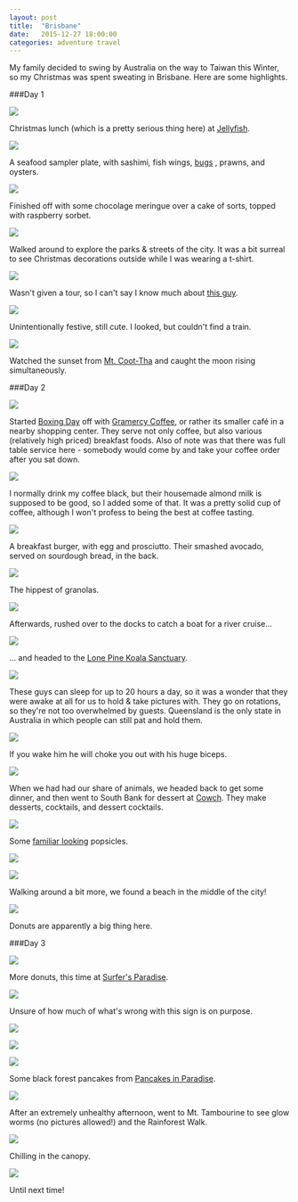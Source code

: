 ```yaml
---
layout: post
title:  "Brisbane"
date:   2015-12-27 18:00:00
categories: adventure travel
---
```


My family decided to swing by Australia on the way to Taiwan this Winter, so my Christmas was spent sweating in Brisbane. Here are some highlights.

###Day 1

![][December-27-1]

Christmas lunch (which is a pretty serious thing here) at [Jellyfish](http://www.jellyfishrestaurant.com.au).

![][December-27-2]

A seafood sampler plate, with sashimi, fish wings, [bugs](https://en.wikipedia.org/wiki/Thenus) , prawns, and oysters.

![][December-27-3]

Finished off with some chocolage meringue over a cake of sorts, topped with raspberry sorbet.

![][December-27-4]

Walked around to explore the parks & streets of the city. It was a bit surreal to see Christmas decorations outside while I was wearing a t-shirt.

![][December-27-5]

Wasn't given a tour, so I can't say I know much about [this guy](https://en.wikipedia.org/wiki/George_V).

![][December-27-6]

Unintentionally festive, still cute. I looked, but couldn't find a train.

![][December-27-7]

Watched the sunset from [Mt. Coot-Tha](http://www.brisbanelookout.com) and caught the moon rising simultaneously.

###Day 2

![][December-27-8]

Started [Boxing Day](https://en.wikipedia.org/wiki/Boxing_Day) off with [Gramercy Coffee](http://www.gramercycoffee.com.au), or rather its smaller café in a nearby shopping center. They serve not only coffee, but also various (relatively high priced) breakfast foods. Also of note was that there was full table service here - somebody would come by and take your coffee order after you sat down.

![][December-27-9]

I normally drink my coffee black, but their housemade almond milk is supposed to be good, so I added some of that. It was a pretty solid cup of coffee, although I won't profess to being the best at coffee tasting.

![][December-27-10]

A breakfast burger, with egg and prosciutto. Their smashed avocado, served on sourdough bread, in the back.

![][December-27-11]

The hippest of granolas.

![][December-27-12]

Afterwards, rushed over to the docks to catch a boat for a river cruise...

![][December-27-15]

... and headed to the [Lone Pine Koala Sanctuary](http://www.koala.net).

![][December-27-13]

These guys can sleep for up to 20 hours a day, so it was a wonder that they were awake at all for us to hold & take pictures with. They go on rotations, so they're not too overwhelmed by guests. Queensland is the only state in Australia in which people can still pat and hold them.

![][December-27-14]

If you wake him he will choke you out with his huge biceps.

![][December-27-18]

When we had had our share of animals, we headed back to get some dinner, and then went to South Bank for dessert at [Cowch](http://www.cowch.com.au). They make desserts, cocktails, and dessert cocktails.

![][December-27-17]

Some [familiar looking](http://www.pop-bar.com) popsicles.

![][December-27-19]

![][December-27-20]

Walking around a bit more, we found a beach in the middle of the city!

![][December-27-16]

Donuts are apparently a big thing here.

###Day 3

![][December-27-24]

More donuts, this time at [Surfer's Paradise](http://www.surfersparadise.com).

![][December-27-23]

Unsure of how much of what's wrong with this sign is on purpose.

![][December-27-22]

![][December-27-21]

![][December-27-25]

Some black forest pancakes from [Pancakes in Paradise](http://www.http://pancakesinsurfersparadise.com.au).

![][December-27-26]

After an extremely unhealthy afternoon, went to Mt. Tambourine to see glow worms (no pictures allowed!) and the Rainforest Walk.

![][December-27-28]

Chilling in the canopy.

![][December-27-27]

Until next time!

[December-27-1]: https://raw.githubusercontent.com/echiou/echiou.github.io-images/master/December-27/December-27-1.jpg
[December-27-2]: https://raw.githubusercontent.com/echiou/echiou.github.io-images/master/December-27/December-27-2.jpg
[December-27-3]: https://raw.githubusercontent.com/echiou/echiou.github.io-images/master/December-27/December-27-3.jpg
[December-27-4]: https://raw.githubusercontent.com/echiou/echiou.github.io-images/master/December-27/December-27-4.jpg
[December-27-5]: https://raw.githubusercontent.com/echiou/echiou.github.io-images/master/December-27/December-27-5.jpg
[December-27-6]: https://raw.githubusercontent.com/echiou/echiou.github.io-images/master/December-27/December-27-6.jpg
[December-27-7]: https://raw.githubusercontent.com/echiou/echiou.github.io-images/master/December-27/December-27-7.jpg
[December-27-8]: https://raw.githubusercontent.com/echiou/echiou.github.io-images/master/December-27/December-27-8.jpg
[December-27-9]: https://raw.githubusercontent.com/echiou/echiou.github.io-images/master/December-27/December-27-9.jpg
[December-27-10]: https://raw.githubusercontent.com/echiou/echiou.github.io-images/master/December-27/December-27-10.jpg
[December-27-11]: https://raw.githubusercontent.com/echiou/echiou.github.io-images/master/December-27/December-27-11.jpg
[December-27-12]: https://raw.githubusercontent.com/echiou/echiou.github.io-images/master/December-27/December-27-12.jpg
[December-27-13]: https://raw.githubusercontent.com/echiou/echiou.github.io-images/master/December-27/December-27-13.jpg
[December-27-14]: https://raw.githubusercontent.com/echiou/echiou.github.io-images/master/December-27/December-27-14.jpg
[December-27-15]: https://raw.githubusercontent.com/echiou/echiou.github.io-images/master/December-27/December-27-15.jpg
[December-27-16]: https://raw.githubusercontent.com/echiou/echiou.github.io-images/master/December-27/December-27-16.jpg
[December-27-17]: https://raw.githubusercontent.com/echiou/echiou.github.io-images/master/December-27/December-27-17.jpg
[December-27-18]: https://raw.githubusercontent.com/echiou/echiou.github.io-images/master/December-27/December-27-18.jpg
[December-27-19]: https://raw.githubusercontent.com/echiou/echiou.github.io-images/master/December-27/December-27-19.jpg
[December-27-20]: https://raw.githubusercontent.com/echiou/echiou.github.io-images/master/December-27/December-27-20.jpg
[December-27-21]: https://raw.githubusercontent.com/echiou/echiou.github.io-images/master/December-27/December-27-21.jpg
[December-27-22]: https://raw.githubusercontent.com/echiou/echiou.github.io-images/master/December-27/December-27-22.jpg
[December-27-23]: https://raw.githubusercontent.com/echiou/echiou.github.io-images/master/December-27/December-27-23.jpg
[December-27-24]: https://raw.githubusercontent.com/echiou/echiou.github.io-images/master/December-27/December-27-24.jpg
[December-27-25]: https://raw.githubusercontent.com/echiou/echiou.github.io-images/master/December-27/December-27-25.jpg
[December-27-26]: https://raw.githubusercontent.com/echiou/echiou.github.io-images/master/December-27/December-27-26.jpg
[December-27-27]: https://raw.githubusercontent.com/echiou/echiou.github.io-images/master/December-27/December-27-27.jpg
[December-27-28]: https://raw.githubusercontent.com/echiou/echiou.github.io-images/master/December-27/December-27-28.jpg
